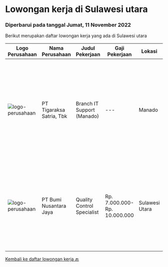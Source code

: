 
  # Lowongan kerja di Sulawesi utara

  ### Diperbarui pada tanggal Jumat, 11 November 2022

  Berikut merupakan daftar lowongan kerja yang ada di Sulawesi utara

  |Logo Perusahaan | Nama Perusahaan | Judul Pekerjaan | Gaji Pekerjaan | Lokasi | Deskripsi | Tanggal diunggah | Pranala |
  | -------------- | --------------- | --------------- | --------- | --------- | -------------- | ------- | ----------- |
  |![logo-perusahaan](https://image-service-cdn.seek.com.au/4a83e31f59a96a5d20b7396be5f103beb6c2f4da/ee4dce1061f3f616224767ad58cb2fc751b8d2dc)|PT Tigaraksa Satria, Tbk|Branch IT Support (Manado)|---|Manado|Kualifikasi: Minimal S1 jurusan Teknik Informatika Usia Maksimal 30 tahun Pengalaman minimal 1 tahun di Technical Support Komunikatif Menguasai sistem...|Jumat, 21 Oktober 2022|https://www.jobstreet.co.id/id/job/branch-it-support-manado-4076887?token=0~7208c74d-03f9-4f9a-a1ae-0b84e5cf79bf&sectionRank=1&jobId=jobstreet-id-job-4076887|
|![logo-perusahaan](https://image-service-cdn.seek.com.au/3391299276fb49469d7ab284f51f1d72c46934c2/ee4dce1061f3f616224767ad58cb2fc751b8d2dc)|PT Bumi Nusantara Jaya|Quality Control Specialist|Rp. 7.000.000-Rp. 10.000.000|Sulawesi Utara|Kualifikasi: Memiliki pengalaman sebagai QC di Industri Ikan Tuna/Frozen Food/Fishery minimal 4 tahun Mengetahui kualitas ikan yang baik dan benar...|Kamis, 20 Oktober 2022|https://www.jobstreet.co.id/id/job/quality-control-specialist-4074947?token=0~7208c74d-03f9-4f9a-a1ae-0b84e5cf79bf&sectionRank=2&jobId=jobstreet-id-job-4074947|


  [Kembali ke daftar lowongan kerja 🔙](../README.md#daftar-lowongan-kerja)
  